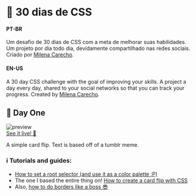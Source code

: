 # 🚀 30 dias de CSS
#### PT-BR
Um desafio de 30 dias de CSS com a meta de melhorar suas habilidades. Um projeto por dia todo dia, devidamente compartilhado nas redes sociais. Criado por [Milena Carecho](https://github.com/MilenaCarecho/30diasDeCSS).

#### EN-US
A 30 day CSS challenge with the goal of improving your skills. A project a day every day, shared to your social networks so that you can track your progress. Created by [Milena Carecho](https://github.com/MilenaCarecho/30diasDeCSS).

## 🔮 Day One
![preview](https://j.gifs.com/z6ygWm.gif)<br>
[See it live! 🔗](url)

A simple card flip. Text is based off of a tumblr meme.

### ℹ️ Tutorials and guides:
- [How to set a root selector (and use it as a color palette :P)](https://www.w3schools.com/cssref/sel_root.asp)
- The one I based the entire thing on! [How to create a card flip with CSS](https://www.youtube.com/watch?v=QGVXmoZWZuw)
- Also, [how to do borders like a boss 😎](https://www.w3schools.com/css/css_border.asp)